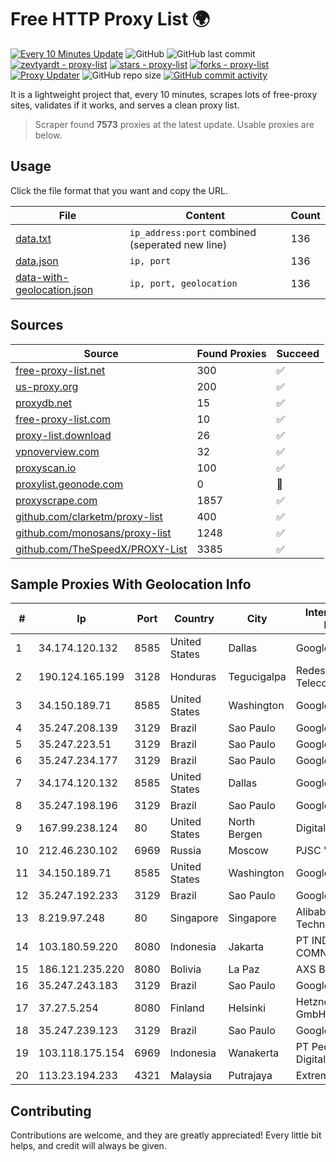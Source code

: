 
# Free HTTP Proxy List 🌍

[![Every 10 Minutes Update](https://github.com/mertguvencli/http-proxy-list/actions/workflows/main.yml/badge.svg?branch=main)](https://github.com/mertguvencli/http-proxy-list/actions/workflows/main.yml)
![GitHub](https://img.shields.io/github/license/mertguvencli/http-proxy-list)
![GitHub last commit](https://img.shields.io/github/last-commit/mertguvencli/http-proxy-list)
[![zevtyardt - proxy-list](https://img.shields.io/static/v1?label=zevtyardt&message=proxy-list&color=blue&logo=github)](https://github.com/zevtyardt/proxy-list "Go to GitHub repo")
[![stars - proxy-list](https://img.shields.io/github/stars/zevtyardt/proxy-list?style=social)](https://github.com/zevtyardt/proxy-list)
[![forks - proxy-list](https://img.shields.io/github/forks/zevtyardt/proxy-list?style=social)](https://github.com/zevtyardt/proxy-list)
[![Proxy Updater](https://github.com/zevtyardt/proxy-list/workflows/Proxy%20Updater/badge.svg)](https://github.com/zevtyardt/proxy-list/actions?query=workflow:"Proxy+Updater")
![GitHub repo size](https://img.shields.io/github/repo-size/zevtyardt/proxy-list)
[![GitHub commit activity](https://img.shields.io/github/commit-activity/m/zevtyardt/proxy-list?logo=commits)](https://github.com/zevtyardt/proxy-list/commits/main)

It is a lightweight project that, every 10 minutes, scrapes lots of free-proxy sites, validates if it works, and serves a clean proxy list.

> Scraper found **7573** proxies at the latest update. Usable proxies are below.

## Usage

Click the file format that you want and copy the URL.

|File|Content|Count|
|----|-------|-----|
|[data.txt](https://raw.githubusercontent.com/mertguvencli/http-proxy-list/main/proxy-list/data.txt)|`ip_address:port` combined (seperated new line)|136|
|[data.json](https://raw.githubusercontent.com/mertguvencli/http-proxy-list/main/proxy-list/data.json)|`ip, port`|136|
|[data-with-geolocation.json](https://raw.githubusercontent.com/mertguvencli/http-proxy-list/main/proxy-list/data-with-geolocation.json)|`ip, port, geolocation`|136|

## Sources

|Source|Found Proxies|Succeed|
|------|-------------|-------|
|[free-proxy-list.net](https://free-proxy-list.net)|300|✅|
|[us-proxy.org](https://www.us-proxy.org)|200|✅|
|[proxydb.net](http://proxydb.net)|15|✅|
|[free-proxy-list.com](https://free-proxy-list.com/?page=&port=&type%5B%5D=http&type%5B%5D=https&up_time=0&search=Search)|10|✅|
|[proxy-list.download](https://www.proxy-list.download/HTTP)|26|✅|
|[vpnoverview.com](https://vpnoverview.com/privacy/anonymous-browsing/free-proxy-servers)|32|✅|
|[proxyscan.io](https://www.proxyscan.io)|100|✅|
|[proxylist.geonode.com](https://proxylist.geonode.com/api/proxy-list?limit=300&page=1&sort_by=lastChecked&sort_type=desc&protocols=http,https)|0|🚫|
|[proxyscrape.com](https://api.proxyscrape.com/v2/?request=displayproxies&protocol=http&timeout=10000&country=all&ssl=all&anonymity=all)|1857|✅|
|[github.com/clarketm/proxy-list](https://raw.githubusercontent.com/clarketm/proxy-list/master/proxy-list-raw.txt)|400|✅|
|[github.com/monosans/proxy-list](https://raw.githubusercontent.com/monosans/proxy-list/main/proxies/http.txt)|1248|✅|
|[github.com/TheSpeedX/PROXY-List](https://raw.githubusercontent.com/TheSpeedX/PROXY-List/master/http.txt)|3385|✅|


## Sample Proxies With Geolocation Info

|#|Ip|Port|Country|City|Internet Service Provider|
|-|--|----|-------|----|-------------------------|
|1|34.174.120.132|8585|United States|Dallas|Google LLC|
|2|190.124.165.199|3128|Honduras|Tegucigalpa|Redes y Telecomunicaciones|
|3|34.150.189.71|8585|United States|Washington|Google LLC|
|4|35.247.208.139|3129|Brazil|Sao Paulo|Google LLC|
|5|35.247.223.51|3129|Brazil|Sao Paulo|Google LLC|
|6|35.247.234.177|3129|Brazil|Sao Paulo|Google LLC|
|7|34.174.120.132|8585|United States|Dallas|Google LLC|
|8|35.247.198.196|3129|Brazil|Sao Paulo|Google LLC|
|9|167.99.238.124|80|United States|North Bergen|DigitalOcean, LLC|
|10|212.46.230.102|6969|Russia|Moscow|PJSC "Vimpelcom"|
|11|34.150.189.71|8585|United States|Washington|Google LLC|
|12|35.247.192.233|3129|Brazil|Sao Paulo|Google LLC|
|13|8.219.97.248|80|Singapore|Singapore|Alibaba (US) Technology Co., Ltd.|
|14|103.180.59.220|8080|Indonesia|Jakarta|PT INDONESIA COMNETS PLUS|
|15|186.121.235.220|8080|Bolivia|La Paz|AXS Bolivia S. A.|
|16|35.247.243.183|3129|Brazil|Sao Paulo|Google LLC|
|17|37.27.5.254|8080|Finland|Helsinki|Hetzner Online GmbH|
|18|35.247.239.123|3129|Brazil|Sao Paulo|Google LLC|
|19|103.118.175.154|6969|Indonesia|Wanakerta|PT Pedjoeang Digital Networks|
|20|113.23.194.233|4321|Malaysia|Putrajaya|Extreme Broadband|



## Contributing

Contributions are welcome, and they are greatly appreciated! Every
little bit helps, and credit will always be given.

